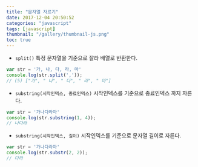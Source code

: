```yaml
---
title: "문자열 자르기"
date: 2017-12-04 20:50:52
categories: "javascript"
tags: [javascript]
thumbnail: "/gallery/thumbnail-js.png"
toc: true
---
```


* `split()`
특정 문자열을 기준으로 잘라 배열로 반환한다.

```javascript
var str = '가, 나, 다, 라, 마'
console.log(str.split(','));
// (5) ["가", " 나", " 다", " 라", " 마"]
```

<!-- more -->

* `substring(시작인덱스, 종료인덱스)`
시작인덱스를 기준으로 종료인덱스 까지 자른다.

```javascript
var str = '가나다라마'
console.log(str.substring(1, 4));
// 나다라
```

* `substring(시작인덱스, 길이)`
시작인덱스를 기준으로 문자열 길이로 자른다.

```javascript
var str = '가나다라마'
console.log(str.substr(2, 2));
// 다라
```
